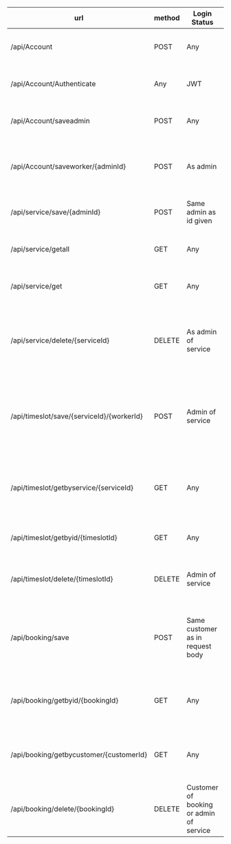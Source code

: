 url|method|Login Status|Input|Output|description
---|---|---|---|---|---
/api/Account|POST|Any|Account fields in JSON format|Account created or error|Creates a new account
/api/Account/Authenticate|Any|JWT|Account object or error|Provides Account object linked with JWT
/api/Account/saveadmin|POST|Any|Account fields in JSON format|Admin created or error|Creates a new admin account, temp
/api/Account/saveworker/{adminId}|POST|As admin|Account fields in JSON format, admin id in path|Worker created or error|Creates a new worker account
/api/service/save/{adminId}|POST|Same admin as id given|Service fields in JSON format|Service created or error|Creates a new service
/api/service/getall|GET|Any|None|All registered services in JSON format|Retrieves all registered services
/api/service/get|GET|Any|id (append ?id=(ID) to end of url)|Service that id belongs to|Gets a service by its id then returns it
/api/service/delete/{serviceId}|DELETE|As admin of service|id of service as path variable|Confirmation that service and associated timeslots were found and deleted, or error|Deletes service and associated timeslots from backend
/api/timeslot/save/{serviceId}/{workerId}|POST|Admin of service|timeslot fields in JSON format, Id of service and id of worker as path variables|Timeslot created or error|Creates a new timeslot for a service
/api/timeslot/getbyservice/{serviceId}|GET|Any|id of service as path variable|All timeslots that belong to that service, or null if no service found|Gets all timeslots that relate to a service
/api/timeslot/getbyid/{timeslotId}|GET|Any|id of timeslot as path variable|Timeslot that belongs to that id, if it exists|Gets a timeslot from its id
/api/timeslot/delete/{timeslotId}|DELETE|Admin of service|id of timeslot as path variable|Confirmation that timeslot was found and deleted, or error|Deletes timeslot from backend
/api/booking/save|POST|Same customer as in request body|id of timeslot as timeslotId, id of customer as customerId, in json)|Timeslot including booking or error message|Creates a booking for a timeslot
/api/booking/getbyid/{bookingId}|GET|Any|id of booking as path variable|Timeslot that booking belongs to or error message|Gets the timeslot for a booking (including the booking)
/api/booking/getbycustomer/{customerId}|GET|Any|id of customer as path variable|Timeslots that customer has booked or error message|Gets all bookings for a customer
/api/booking/delete/{bookingId}|DELETE|Customer of booking or admin of service|id of booking as path variable|True if deleted, or error message if not|Deletes a booking

